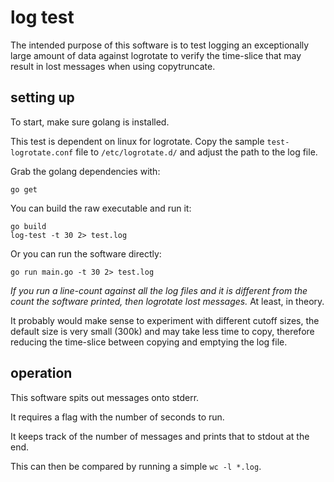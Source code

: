 
# log test

The intended purpose of this software is to test logging an exceptionally large amount of data against logrotate to verify the time-slice that may result in lost messages when using copytruncate.


## setting up

To start, make sure golang is installed.

This test is dependent on linux for logrotate.  Copy the sample `test-logrotate.conf` file to `/etc/logrotate.d/` and adjust the path to the log file.

Grab the golang dependencies with:

    go get

You can build the raw executable and run it:

    go build
    log-test -t 30 2> test.log

Or you can run the software directly:

    go run main.go -t 30 2> test.log

_If you run a line-count against all the log files and it is different from the count the software printed, then logrotate lost messages._  At least, in theory.

It probably would make sense to experiment with different cutoff sizes, the default size is very small (300k) and may take less time to copy, therefore reducing the time-slice between copying and emptying the log file.


## operation

This software spits out messages onto stderr.

It requires a flag with the number of seconds to run.

It keeps track of the number of messages and prints that to stdout at the end.

This can then be compared by running a simple `wc -l *.log`.

